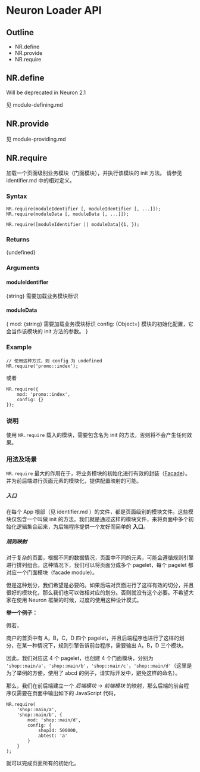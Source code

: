 Neuron Loader API
====

Outline
----

- NR.define
- NR.provide	
- NR.require


NR.define
----
Will be deprecated in Neuron 2.1

见 module-defining.md


NR.provide
----
见 module-providing.md


NR.require
----
加载一个页面级别业务模块（门面模块），并执行该模块的 init 方法。
请参见 identifier.md 中的相对定义。


### Syntax

	NR.require(moduleIdentifier [, moduleIdentifier [, ...]]);
	NR.require(moduleData [, moduleData [, ...]]);
	
	NR.require([moduleIdentifier || moduleData]{1, });
	
### Returns
{undefined}

### Arguments

#### moduleIdentifier
{string} 需要加载业务模块标识

#### moduleData
{
	mod: {string} 需要加载业务模块标识
	config: {Object=} 模块的初始化配置，它会当作该模块的 init 方法的参数。
}

### Example

	// 使用这种方式，则 config 为 undefined
	NR.require('promo::index');
	
或者

	NR.require({
		mod: 'promo::index',
		config: {}
	});



### 说明
使用 `NR.require` 载入的模块，需要包含名为 init 的方法，否则将不会产生任何效果。


### 用法及场景

`NR.require` 最大的作用在于，将业务模块的初始化进行有效的封装（[Facade](http://en.wikipedia.org/wiki/Facade_pattern)）。并为前后端进行页面元素的模块化，提供配置映射的可能。

##### 入口
在每个 App 根部（见 identifier.md ）的文件，都是页面级别的模块文件。这些模块仅包含一个叫做 init 的方法。我们就是通过这样的模块文件，来将页面中多个初始化逻辑集合起来，为后端程序提供一个友好而简单的 **入口**。

##### 规则映射
对于复杂的页面，根据不同的数据情况，页面中不同的元素，可能会遵循规则引擎进行排列组合。这种情况下，我们可以将页面分成多个 pagelet，每个 pagelet 都对应一个门面模块（facade module）。

但是这种划分，我们希望是必要的。如果后端对页面进行了这样有效的切分，并且很好的模块化，那么我们也可以做相对应的划分。否则就没有这个必要。不希望大家在使用 Neuron 框架的时候，过度的使用这种设计模式。

**举一个例子：**

假若，

商户的首页中有 A，B，C，D 四个 pagelet，并且后端程序也进行了这样的划分，在某一种情况下，规则引擎告诉前台程序，需要输出 A，B，D 三个模块。

因此，我们对应这 4 个 pagelet，也创建 4 个门面模块，分别为 `'shop::main/a'`，`'shop::main/b'`，`'shop::main/c'`，`'shop::main/d'`（这里是为了举例的方便，使用了 abcd 的例子，请实际开发中，避免这样的命名）。

那么，我们在前后端建立一个 *后端模块 -> 前端模块* 的映射，那么后端的前台程序仅需要在页面中输出如下的 JavaScript 代码，

	NR.require(
		'shop::main/a', 
		'shop::main/b', {
			mod: 'shop::main/d',
			config: {
				shopId: 500000,
				abtest: 'a'
			}
		}
	);

就可以完成页面所有的初始化。



